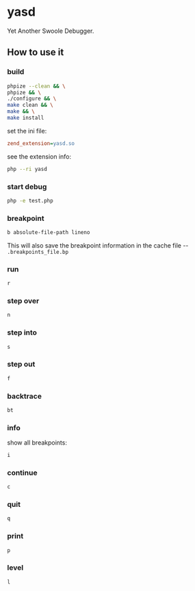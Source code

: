 # yasd

Yet Another Swoole Debugger.

## How to use it

### build

```bash
phpize --clean && \
phpize && \
./configure && \
make clean && \
make && \
make install
```

set the ini file:

```ini
zend_extension=yasd.so
```

see the extension info:

```bash
php --ri yasd
```

### start debug

```bash
php -e test.php
```

### breakpoint

```bash
b absolute-file-path lineno
```

This will also save the breakpoint information in the cache file -- `.breakpoints_file.bp`

### run

```bash
r
```

### step over

```bash
n
```

### step into

```bash
s
```

### step out

```bash
f
```

### backtrace

```bash
bt
```

### info

show all breakpoints:

```bash
i
```

### continue

```bash
c
```

### quit

```bash
q
```

### print

```bash
p
```

### level

```bash
l
```
